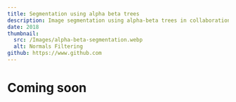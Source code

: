 ```yaml
---
title: Segmentation using alpha beta trees
description: Image segmentation using alpha-beta trees in collaboration with Simon Lucas as part of my Master 2 course on image processing and discrete geometry.
date: 2018
thumbnail:
  src: /Images/alpha-beta-segmentation.webp
  alt: Normals Filtering
github: https://www.github.com
---
```


# Coming soon
